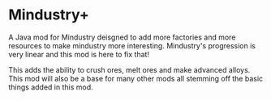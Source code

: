 # Mindustry+
A Java mod for Mindustry deisgned to add more factories and more resources to make mindustry more interesting. Mindustry's progression is very linear and this mod is here to fix that!

This adds the ability to crush ores, melt ores and make advanced alloys. This mod will also be a base for many other mods all stemming off the basic things added in this mod.